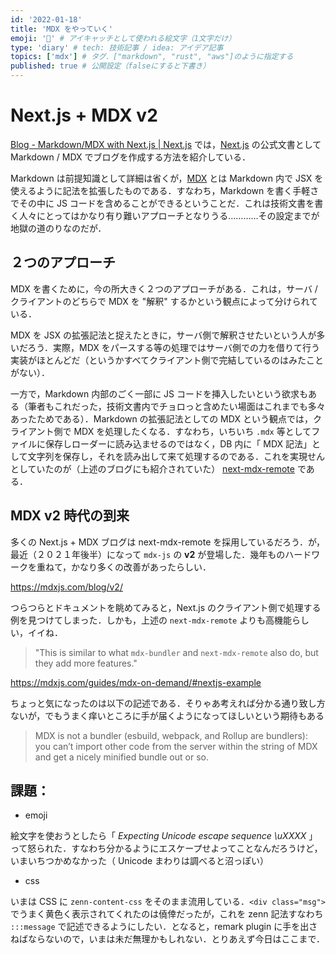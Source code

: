 ```yaml
---
id: '2022-01-18'
title: 'MDX をやっていく'
emoji: '🙉' # アイキャッチとして使われる絵文字（1文字だけ）
type: 'diary' # tech: 技術記事 / idea: アイデア記事
topics: ['mdx'] # タグ．["markdown", "rust", "aws"]のように指定する
published: true # 公開設定（falseにすると下書き）
---
```


# Next.js + MDX v2

[Blog - Markdown/MDX with Next.js | Next.js](https://nextjs.org/blog/markdown) では，[Next.js](https://nextjs.org/) の公式文書として Markdown / MDX でブログを作成する方法を紹介している．

Markdown は前提知識として詳細は省くが，[MDX](https://mdxjs.com/) とは Markdown 内で JSX を使えるように記法を拡張したものである．すなわち，Markdown を書く手軽さでその中に JS コードを含めることができるということだ．これは技術文書を書く人々にとってはかなり有り難いアプローチとなりうる…………その設定までが地獄の道のりなのだが．

## ２つのアプローチ

MDX を書くために，今の所大きく２つのアプローチがある．これは，サーバ / クライアントのどちらで MDX を "解釈" するかという観点によって分けられている．

MDX を JSX の拡張記法と捉えたときに，サーバ側で解釈させたいという人が多いだろう．実際，MDX をパースする等の処理ではサーバ側での力を借りて行う実装がほとんどだ（というかすべてクライアント側で完結しているのはみたことがない）．

一方で，Markdown 内部のごく一部に JS コードを挿入したいという欲求もある（筆者もこれだった，技術文書内でチョロっと含めたい場面はこれまでも多々あったためである）．Markdown の拡張記法としての MDX という観点では，クライアント側で MDX を処理したくなる．すなわち，いちいち `.mdx` 等としてファイルに保存しローダーに読み込ませるのではなく，DB 内に「 MDX 記法」として文字列を保存し，それを読み出して来て処理するのである．これを実現せんとしていたのが（上述のブログにも紹介されていた） [next-mdx-remote](https://github.com/hashicorp/next-mdx-remote) である．

## MDX v2 時代の到来

多くの Next.js + MDX ブログは next-mdx-remote を採用しているだろう．が，最近（２０２１年後半）になって `mdx-js` の **v2** が登場した．幾年ものハードワークを重ねて，かなり多くの改善があったらしい．

https://mdxjs.com/blog/v2/


つらつらとドキュメントを眺めてみると，Next.js のクライアント側で処理する例を見つけてしまった．しかも，上述の `next-mdx-remote` よりも高機能らしい，イイね．

> "This is similar to what `mdx-bundler` and `next-mdx-remote` also do, but they add more features."

https://mdxjs.com/guides/mdx-on-demand/#nextjs-example

<div class="msg">
ちょっと気になったのは以下の記述である．そりゃあ考えれば分かる通り致し方ないが，でもうまく痒いところに手が届くようになってほしいという期待もある

> MDX is not a bundler (esbuild, webpack, and Rollup are bundlers): you can’t import other code from the server within the string of MDX and get a nicely minified bundle out or so.

</div>

## 課題：

- emoji

絵文字を使おうとしたら「 _Expecting Unicode escape sequence \uXXXX_ 」って怒られた．すなわち分かるようにエスケープせよってことなんだろうけど，いまいちつかめなかった（ Unicode まわりは調べると沼っぽい）

- css

いまは CSS に `zenn-content-css` をそのまま流用している．`<div class="msg">` でうまく黄色く表示されてくれたのは僥倖だったが，これを zenn 記法すなわち `:::message` で記述できるようにしたい．となると，remark plugin に手を出さねばならないので，いまは未だ無理かもしれない．とりあえず今日はここまで．

